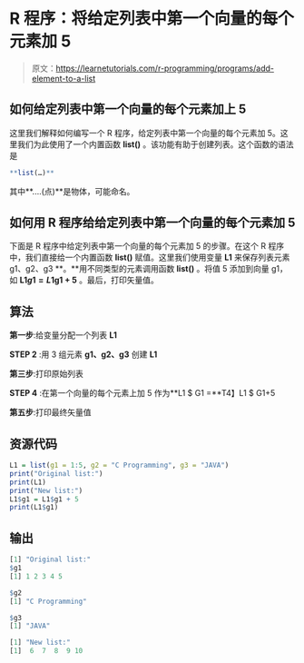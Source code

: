 # R 程序：将给定列表中第一个向量的每个元素加 5 

> 原文：<https://learnetutorials.com/r-programming/programs/add-element-to-a-list>

## 如何给定列表中第一个向量的每个元素加上 5

这里我们解释如何编写一个 R 程序，给定列表中第一个向量的每个元素加 5。这里我们为此使用了一个内置函数 **list()** 。该功能有助于创建列表。这个函数的语法是

```r
**list(…)** 

```

其中**....(点)**是物体，可能命名。

## 如何用 R 程序给给定列表中第一个向量的每个元素加 5

下面是 R 程序中给定列表中第一个向量的每个元素加 5 的步骤。在这个 R 程序中，我们直接给一个内置函数 **list()** 赋值。这里我们使用变量 **L1** 来保存列表元素 g1、g2、g3 **。**用不同类型的元素调用函数 **list()** 。将值 5 添加到向量 g1，如 **L1$g1 =L1$g1 + 5** 。最后，打印矢量值。

## 算法

**第一步**:给变量分配一个列表 **L1**

**STEP 2** :用 3 组元素 **g1、g2、g3** 创建 **L1**

**第三步**:打印原始列表

**STEP 4** :在第一个向量的每个元素上加 5 作为**L1 $ G1 =**T4】L1 $ G1+5

**第五步**:打印最终矢量值

## 资源代码

```r
L1 = list(g1 = 1:5, g2 = "C Programming", g3 = "JAVA")
print("Original list:")
print(L1)
print("New list:")
L1$g1 = L1$g1 + 5
print(L1$g1)

```

## 输出

```r
[1] "Original list:"
$g1
[1] 1 2 3 4 5

$g2
[1] "C Programming"

$g3
[1] "JAVA"

[1] "New list:"
[1]  6  7  8  9 10
```